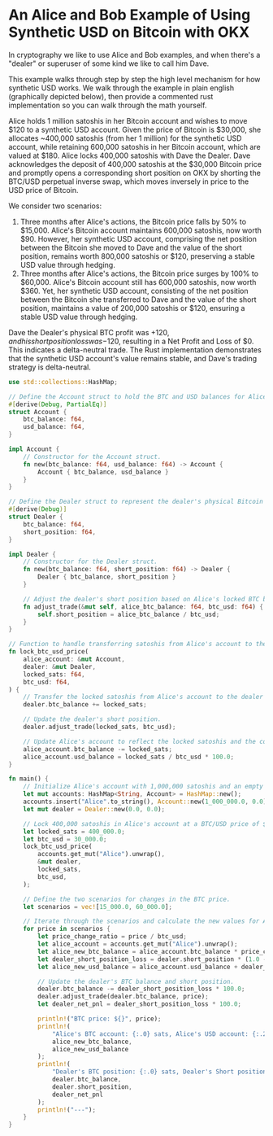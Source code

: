 # An Alice and Bob Example of Using Synthetic USD on Bitcoin with OKX

In cryptography we like to use Alice and Bob examples, and when there's a "dealer" or superuser of some kind we like to call him Dave.

This example walks through step by step the high level mechanism for how synthetic USD works. We walk through the example in plain english (graphically depicted below), then provide a commented rust implementation so you can walk through the math yourself.

Alice holds 1 million satoshis in her Bitcoin account and wishes to move $120 to a synthetic USD account. Given the price of Bitcoin is $30,000, she allocates ~400,000 satoshis (from her 1 million) for the synthetic USD account, while retaining 600,000 satoshis in her Bitcoin account, which are valued at $180. Alice locks 400,000 satoshis with Dave the Dealer. Dave acknowledges the deposit of 400,000 satoshis at the $30,000 Bitcoin price and promptly opens a corresponding short position on OKX by shorting the BTC/USD perpetual inverse swap, which moves inversely in price to the USD price of Bitcoin.

We consider two scenarios:

1. Three months after Alice's actions, the Bitcoin price falls by 50% to $15,000. Alice's Bitcoin account maintains 600,000 satoshis, now worth $90. However, her synthetic USD account, comprising the net position between the Bitcoin she moved to Dave and the value of the short position, remains worth 800,000 satoshis or $120, preserving a stable USD value through hedging.
2. Three months after Alice's actions, the Bitcoin price surges by 100% to $60,000. Alice's Bitcoin account still has 600,000 satoshis, now worth $360. Yet, her synthetic USD account, consisting of the net position between the Bitcoin she transferred to Dave and the value of the short position, maintains a value of 200,000 satoshis or $120, ensuring a stable USD value through hedging.

Dave the Dealer's physical BTC profit was +$120, and his short position loss was -$120, resulting in a Net Profit and Loss of $0. This indicates a delta-neutral trade. The Rust implementation demonstrates that the synthetic USD account's value remains stable, and Dave's trading strategy is delta-neutral.

```rust
use std::collections::HashMap;

// Define the Account struct to hold the BTC and USD balances for Alice.
#[derive(Debug, PartialEq)]
struct Account {
    btc_balance: f64,
    usd_balance: f64,
}

impl Account {
    // Constructor for the Account struct.
    fn new(btc_balance: f64, usd_balance: f64) -> Account {
        Account { btc_balance, usd_balance }
    }
}

// Define the Dealer struct to represent the dealer's physical Bitcoin account and short position.
#[derive(Debug)]
struct Dealer {
    btc_balance: f64,
    short_position: f64,
}

impl Dealer {
    // Constructor for the Dealer struct.
    fn new(btc_balance: f64, short_position: f64) -> Dealer {
        Dealer { btc_balance, short_position }
    }

    // Adjust the dealer's short position based on Alice's locked BTC balance and the current BTC/USD price.
    fn adjust_trade(&mut self, alice_btc_balance: f64, btc_usd: f64) {
        self.short_position = alice_btc_balance / btc_usd;
    }
}

// Function to handle transferring satoshis from Alice's account to the dealer and locking the USD value.
fn lock_btc_usd_price(
    alice_account: &mut Account,
    dealer: &mut Dealer,
    locked_sats: f64,
    btc_usd: f64,
) {
    // Transfer the locked satoshis from Alice's account to the dealer's account.
    dealer.btc_balance += locked_sats;

    // Update the dealer's short position.
    dealer.adjust_trade(locked_sats, btc_usd);

    // Update Alice's account to reflect the locked satoshis and the corresponding USD value.
    alice_account.btc_balance -= locked_sats;
    alice_account.usd_balance = locked_sats / btc_usd * 100.0;
}

fn main() {
    // Initialize Alice's account with 1,000,000 satoshis and an empty dealer account.
    let mut accounts: HashMap<String, Account> = HashMap::new();
    accounts.insert("Alice".to_string(), Account::new(1_000_000.0, 0.0));
    let mut dealer = Dealer::new(0.0, 0.0);

    // Lock 400,000 satoshis in Alice's account at a BTC/USD price of $30,000.
    let locked_sats = 400_000.0;
    let btc_usd = 30_000.0;
    lock_btc_usd_price(
        accounts.get_mut("Alice").unwrap(),
        &mut dealer,
        locked_sats,
        btc_usd,
    );

    // Define the two scenarios for changes in the BTC price.
    let scenarios = vec![15_000.0, 60_000.0];

    // Iterate through the scenarios and calculate the new values for Alice's and the dealer's accounts.
    for price in scenarios {
        let price_change_ratio = price / btc_usd;
        let alice_account = accounts.get_mut("Alice").unwrap();
        let alice_new_btc_balance = alice_account.btc_balance * price_change_ratio;
        let dealer_short_position_loss = dealer.short_position * (1.0 - price_change_ratio);
        let alice_new_usd_balance = alice_account.usd_balance + dealer_short_position_loss * 100.0;

        // Update the dealer's BTC balance and short position.
        dealer.btc_balance -= dealer_short_position_loss * 100.0;
        dealer.adjust_trade(dealer.btc_balance, price);
        let dealer_net_pnl = dealer_short_position_loss * 100.0;

        println!("BTC price: ${}", price);
        println!(
            "Alice's BTC account: {:.0} sats, Alice's USD account: {:.2} sats",
            alice_new_btc_balance,
            alice_new_usd_balance
        );
        println!(
            "Dealer's BTC position: {:.0} sats, Dealer's Short position: {:.2}, Dealer's Net PnL: {:.2}",
            dealer.btc_balance,
            dealer.short_position,
            dealer_net_pnl
        );
        println!("---");
    }
}
```
